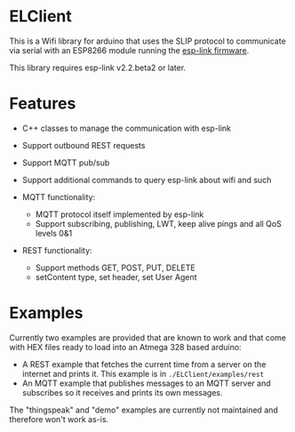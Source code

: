 ELClient
========
This is a Wifi library for arduino that uses the SLIP protocol to communicate via serial with
an ESP8266 module running the [esp-link firmware](https://github.com/jeelabs/esp-link).

This library requires esp-link v2.2.beta2 or later.

Features
========
- C++ classes to manage the communication with esp-link
- Support outbound REST requests
- Support MQTT pub/sub
- Support additional commands to query esp-link about wifi and such

- MQTT functionality: 
    + MQTT protocol itself implemented by esp-link
    + Support subscribing, publishing, LWT, keep alive pings and all QoS levels 0&1

- REST functionality:
    + Support methods GET, POST, PUT, DELETE
    + setContent type, set header, set User Agent

Examples
========
Currently two examples are provided that are known to work and that come with HEX files ready
to load into an Atmega 328 based arduino:
- A REST example that fetches the current time from a server on the internet and prints it.
  This example is in `./ELClient/examples/rest`
- An MQTT example that publishes messages to an MQTT server and subscribes so it receives and
  prints its own messages.

The "thingspeak" and "demo" examples are currently not maintained and therefore won't work as-is.
